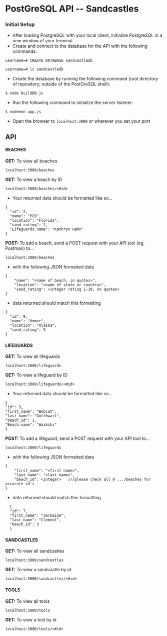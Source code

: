 # PostGreSQL API -- Sandcastles

### Initial Setup
+ After loading PostgreSQL with your local client, initialize PostgreSQL in a new window of your terminal
+ Create and connect to the database for the API with the following commands:
```
username=# CREATE DATABASE sandcastledb

username=# \c sandcastledb
```
+ Create the database by running the following command (root directory of repository; outside of the PostGreSQL shell):
```
$ node buildDB.js
```
+ Run the following command to initialize the server listener:
```
$ nodemon app.js
``` 
+ Open the browser to `localhost:3000` or wherever you set your port

## API
#### BEACHES
**GET:** To view all beaches
```
localhost:3000/beaches
```
**GET:** To view a beach by ID
```
localhost:3000/beaches/<#id>
```
  + Your returned data should be formatted like so...
  ```
  {
    "id": 2,
    "name": "PCB",
    "location": "Florida",
    "sand_rating": 2,
    "Lifeguards.name": "Kathryn Hahn"
  }
  ```
**POST:** To add a beach, send a POST request with your API tool (eg, Postman) to...
```
localhost:3000/beaches
```
  + with the following JSON formatted data
  ```
  {
      "name": "<name of beach, in quotes>",
      "location": "<name of state or country>",
      "sand_rating": <integer rating 1-10, no quotes>
  }
  ```
  + data returned should match this formatting
  ```
  {
    "id": 9,
    "name": "Homer",
    "location": "Alaska",
    "sand_rating": 5
  }
  ```

#### LIFEGUARDS
**GET:** To view all lifeguards
```
localhost:3000/lifeguards
```
**GET:** To view a lifeguard by ID
```
localhost:3000/lifeguards/<#id>
```
  + Your returned data should be formatted like so...
```
{
"id": 3,
"first_name": "Bobcat",
"last_name": "Golthwait",
"beach_id": 1,
"Beach.name": "Waikiki"
}
```
**POST:** To add a lifeguard, send a POST request with your API tool to...
```
localhost:3000/lifeguards
```
  + with the following JSON formatted data
  ```
  {
      "first_name": "<first name>",
      "last_name": "<last name>",
      "beach_id": <integer>   ///please check all @ .../beaches for accurate id's
  }
  ```
  + data returned should match this formatting
  ```
    {
    "id": 7,
    "first_name": "Jermaine",
    "last_name": "Clement",
    "beach_id": 3
    }
  ```

#### SANDCASTLES
**GET:** To view all sandcastles
```
localhost:3000/sandcastles
```
**GET:** To view a sandcastle by id
```
localhost:3000/sandcastles/<#id>
```

#### TOOLS
**GET:** To view all tools
```
localhost:3000/tools
```
**GET:** To view a tool by id
```
localhost:3000/tools/<#id>
```
